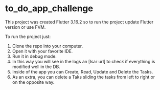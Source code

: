 # to_do_app_challenge

This project was created Flutter 3.16.2 so to run the project update Flutter version or use FVM.

To run the project just:
1. Clone the repo into your computer.
2. Open it with your favorite IDE.
3. Run it in debug mode.
4. In this way you will see in the logs an [Isar url] to check if everything is modified well in the DB.
5. Inside of the app you can Create, Read, Update and Delete the Tasks.
6. As an extra, you can delete a Taks sliding the tasks from left to right or on the opposite way.